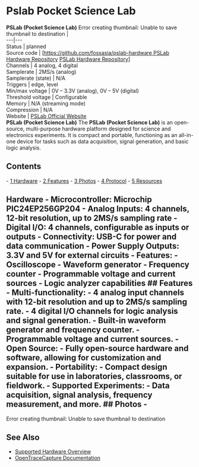 # Pslab Pocket Science Lab

**PSLab (Pocket Science Lab)** Error creating thumbnail: Unable to save thumbnail to destination  |   
---|---  
Status | planned  
Source code | [[https://github.com/fossasia/pslab-hardware PSLab Hardware Repository](http://github.com/OpenTraceLab/?p=OpenTraceCapture.git;a=tree;f=src/hardware/) [PSLab Hardware Repository](https://github.com/fossasia/pslab-hardware)]  
Channels | 4 analog, 4 digital  
Samplerate | 2MS/s (analog)  
Samplerate (state) | N/A  
Triggers | edge, level  
Min/max voltage | 0V – 3.3V (analog), 0V – 5V (digital)  
Threshold voltage | Configurable  
Memory | N/A (streaming mode)  
Compression | N/A  
Website | [PSLab Official Website](https://pslab.io)  
**PSLab (Pocket Science Lab)** The **PSLab (Pocket Science Lab)** is an open-source, multi-purpose hardware platform designed for science and electronics experiments. It is compact and portable, functioning as an all-in-one device for tasks such as data acquisition, signal generation, and basic logic analysis. 
## Contents 
\- [1 Hardware](PSLab_Pocket_Science_Lab.html#Hardware) \- [2 Features](PSLab_Pocket_Science_Lab.html#Features) \- [3 Photos](PSLab_Pocket_Science_Lab.html#Photos) \- [4 Protocol](PSLab_Pocket_Science_Lab.html#Protocol) \- [5 Resources](PSLab_Pocket_Science_Lab.html#Resources) 
## Hardware \- **Microcontroller**: Microchip PIC24EP256GP204 \- **Analog Inputs**: 4 channels, 12-bit resolution, up to 2MS/s sampling rate \- **Digital I/O**: 4 channels, configurable as inputs or outputs \- **Connectivity**: USB-C for power and data communication \- **Power Supply Outputs**: 3.3V and 5V for external circuits \- **Features**: \- Oscilloscope \- Waveform generator \- Frequency counter \- Programmable voltage and current sources \- Logic analyzer capabilities ## Features \- **Multi-functionality**: \- 4 analog input channels with 12-bit resolution and up to 2MS/s sampling rate. \- 4 digital I/O channels for logic analysis and signal generation. \- Built-in waveform generator and frequency counter. \- Programmable voltage and current sources.  \- **Open Source**: \- Fully open-source hardware and software, allowing for customization and expansion.  \- **Portability**: \- Compact design suitable for use in laboratories, classrooms, or fieldwork.  \- **Supported Experiments**: \- Data acquisition, signal analysis, frequency measurement, and more. ## Photos \- 
Error creating thumbnail: Unable to save thumbnail to destination

## See Also
- [Supported Hardware Overview](../supported-hardware.md)
- [OpenTraceCapture Documentation](../../opentracecapture/overview.md)
